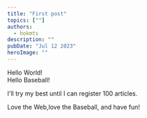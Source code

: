 ```yaml
---
title: "First post"
topics: [""]
authors:
  - hokmts
description: ""
pubDate: "Jul 12 2023"
heroImage: ""
---
```


Hello World!  
Hello Baseball!

I'll try my best until I can register 100 articles.  

Love the Web,love the Baseball, and have fun! 
